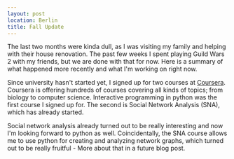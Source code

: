 ```yaml
---
layout: post
location: Berlin
title: Fall Update
---
```

The last two months were kinda dull, as I was visiting my family and helping with their house renovation. The past few weeks I spent playing Guild Wars 2 with my friends, but we are done with that for now.
Here is a summary of what happened more recently and what I'm working on right now.

Since university hasn't started yet, I signed up for two courses at [Coursera](https://www.coursera.org/). Coursera is offering hundreds of courses covering all kinds of topics; from biology to computer science. Interactive programming in python was the first course I signed up for. The second is Social Network Analysis (SNA), which has already started. 

Social network analysis already turned out to be really interesting and now I'm looking forward to python as well. Coincidentally, the SNA course allows me to use python for creating and analyzing network graphs, which turned out to be really fruitful - More about that in a future blog post.